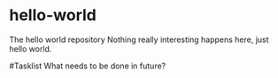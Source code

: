 # hello-world
The hello world repository
Nothing really interesting happens here, just hello world.

#Tasklist
What needs to be done in future?
